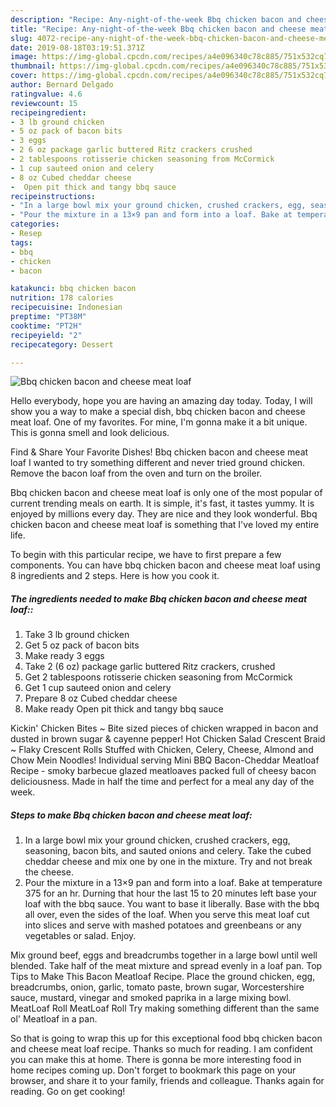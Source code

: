 ```yaml
---
description: "Recipe: Any-night-of-the-week Bbq chicken bacon and cheese meat loaf"
title: "Recipe: Any-night-of-the-week Bbq chicken bacon and cheese meat loaf"
slug: 4072-recipe-any-night-of-the-week-bbq-chicken-bacon-and-cheese-meat-loaf
date: 2019-08-18T03:19:51.371Z
image: https://img-global.cpcdn.com/recipes/a4e096340c78c885/751x532cq70/bbq-chicken-bacon-and-cheese-meat-loaf-recipe-main-photo.jpg
thumbnail: https://img-global.cpcdn.com/recipes/a4e096340c78c885/751x532cq70/bbq-chicken-bacon-and-cheese-meat-loaf-recipe-main-photo.jpg
cover: https://img-global.cpcdn.com/recipes/a4e096340c78c885/751x532cq70/bbq-chicken-bacon-and-cheese-meat-loaf-recipe-main-photo.jpg
author: Bernard Delgado
ratingvalue: 4.6
reviewcount: 15
recipeingredient:
- 3 lb ground chicken
- 5 oz pack of bacon bits
- 3 eggs
- 2 6 oz package garlic buttered Ritz crackers crushed
- 2 tablespoons rotisserie chicken seasoning from McCormick
- 1 cup sauteed onion and celery
- 8 oz Cubed cheddar cheese
-  Open pit thick and tangy bbq sauce
recipeinstructions:
- "In a large bowl mix your ground chicken, crushed crackers, egg, seasoning, bacon bits, and sauted onions and celery. Take the cubed cheddar cheese and mix one by one in the mixture. Try and not break the cheese."
- "Pour the mixture in a 13×9 pan and form into a loaf. Bake at temperature 375 for an hr. Durning that hour the last 15 to 20 minutes left base your loaf with the bbq sauce. You want to base it liberally. Base with the bbq all over, even the sides of the loaf. When you serve this meat loaf cut into slices and serve with mashed potatoes and greenbeans or any vegetables or salad. Enjoy."
categories:
- Resep
tags:
- bbq
- chicken
- bacon

katakunci: bbq chicken bacon
nutrition: 178 calories
recipecuisine: Indonesian
preptime: "PT38M"
cooktime: "PT2H"
recipeyield: "2"
recipecategory: Dessert

---
```



![Bbq chicken bacon and cheese meat loaf](https://img-global.cpcdn.com/recipes/a4e096340c78c885/751x532cq70/bbq-chicken-bacon-and-cheese-meat-loaf-recipe-main-photo.jpg)

Hello everybody, hope you are having an amazing day today. Today, I will show you a way to make a special dish, bbq chicken bacon and cheese meat loaf. One of my favorites. For mine, I'm gonna make it a bit unique. This is gonna smell and look delicious.

Find &amp; Share Your Favorite Dishes! Bbq chicken bacon and cheese meat loaf I wanted to try something different and never tried ground chicken. Remove the bacon loaf from the oven and turn on the broiler.

Bbq chicken bacon and cheese meat loaf is only one of the most popular of current trending meals on earth. It is simple, it's fast, it tastes yummy. It is enjoyed by millions every day. They are nice and they look wonderful. Bbq chicken bacon and cheese meat loaf is something that I've loved my entire life.


To begin with this particular recipe, we have to first prepare a few components. You can have bbq chicken bacon and cheese meat loaf using 8 ingredients and 2 steps. Here is how you cook it.

##### The ingredients needed to make Bbq chicken bacon and cheese meat loaf::

1. Take 3 lb ground chicken
1. Get 5 oz pack of bacon bits
1. Make ready 3 eggs
1. Take 2 (6 oz) package garlic buttered Ritz crackers, crushed
1. Get 2 tablespoons rotisserie chicken seasoning from McCormick
1. Get 1 cup sauteed onion and celery
1. Prepare 8 oz Cubed cheddar cheese
1. Make ready  Open pit thick and tangy bbq sauce


Kickin&#39; Chicken Bites ~ Bite sized pieces of chicken wrapped in bacon and dusted in brown sugar &amp; cayenne pepper! Hot Chicken Salad Crescent Braid ~ Flaky Crescent Rolls Stuffed with Chicken, Celery, Cheese, Almond and Chow Mein Noodles! Individual serving Mini BBQ Bacon-Cheddar Meatloaf Recipe - smoky barbecue glazed meatloaves packed full of cheesy bacon deliciousness. Made in half the time and perfect for a meal any day of the week. 

##### Steps to make Bbq chicken bacon and cheese meat loaf:

1. In a large bowl mix your ground chicken, crushed crackers, egg, seasoning, bacon bits, and sauted onions and celery. Take the cubed cheddar cheese and mix one by one in the mixture. Try and not break the cheese.
1. Pour the mixture in a 13×9 pan and form into a loaf. Bake at temperature 375 for an hr. Durning that hour the last 15 to 20 minutes left base your loaf with the bbq sauce. You want to base it liberally. Base with the bbq all over, even the sides of the loaf. When you serve this meat loaf cut into slices and serve with mashed potatoes and greenbeans or any vegetables or salad. Enjoy.


Mix ground beef, eggs and breadcrumbs together in a large bowl until well blended. Take half of the meat mixture and spread evenly in a loaf pan. Top Tips to Make This Bacon Meatloaf Recipe. Place the ground chicken, egg, breadcrumbs, onion, garlic, tomato paste, brown sugar, Worcestershire sauce, mustard, vinegar and smoked paprika in a large mixing bowl. MeatLoaf Roll MeatLoaf Roll Try making something different than the same ol&#39; Meatloaf in a pan. 

So that is going to wrap this up for this exceptional food bbq chicken bacon and cheese meat loaf recipe. Thanks so much for reading. I am confident you can make this at home. There is gonna be more interesting food in home recipes coming up. Don't forget to bookmark this page on your browser, and share it to your family, friends and colleague. Thanks again for reading. Go on get cooking!
